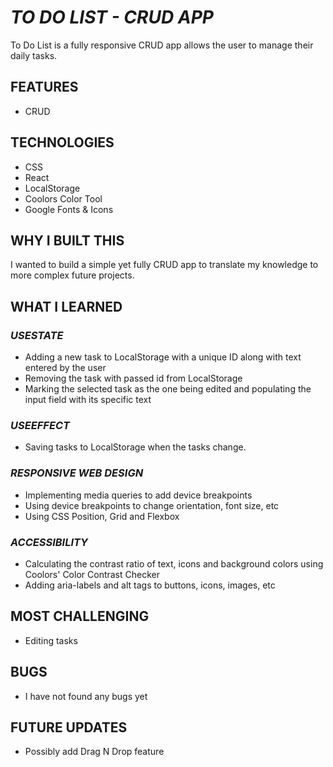 # _TO DO LIST - CRUD APP_

To Do List is a fully responsive CRUD app allows the user to manage their daily tasks.

## FEATURES

- CRUD

## TECHNOLOGIES

- CSS
- React
- LocalStorage
- Coolors Color Tool
- Google Fonts & Icons


## WHY I BUILT THIS

I wanted to build a simple yet fully CRUD app to translate my knowledge to more complex future projects. 

## WHAT I LEARNED

### _USESTATE_

- Adding a new task to LocalStorage with a unique ID along with text entered by the user
- Removing the task with passed id from LocalStorage
- Marking the selected task as the one being edited and populating the input field with its specific text

### _USEEFFECT_

- Saving tasks to LocalStorage when the tasks change.

### _RESPONSIVE WEB DESIGN_

- Implementing media queries to add device breakpoints
- Using device breakpoints to change orientation, font size, etc
- Using CSS Position, Grid and Flexbox

### _ACCESSIBILITY_

- Calculating the contrast ratio of text, icons and background colors using Coolors' Color Contrast Checker
- Adding aria-labels and alt tags to buttons, icons, images, etc

## MOST CHALLENGING

- Editing tasks

## BUGS

- I have not found any bugs yet

## FUTURE UPDATES

- Possibly add Drag N Drop feature
